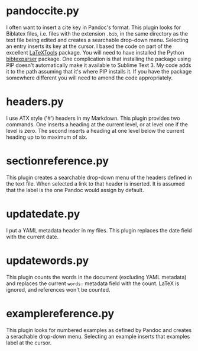 # pandoccite.py

I often want to insert a cite key in Pandoc's format. This plugin looks for Biblatex files, i.e. files with the extension `.bib`, in the same directory as the text file being edited and creates a searchable drop-down menu. Selecting an entry inserts its key at the cursor. I based the code on part of the excellent [LaTeXTools](https://sublime.wbond.net/packages/LaTeXTools) package. You will need to have installed the Python [bibtexparser](https://pypi.python.org/pypi/bibtexparser) package. One complication is that installing the package using PIP doesn't automatically make it available to Sublime Text 3. My code adds it to the path assuming that it's where PIP installs it. If you have the package somewhere different you will need to amend the code appropriately.

# headers.py

I use ATX style ('#') headers in my Markdown. This plugin provides two commands. One inserts a heading at the current level, or at level one if the level is zero. The second inserts a heading at one level below the current heading up to to maximum of six.

# sectionreference.py

This plugin creates a searchable drop-down menu of the headers defined in the text file. When selected a link to that header is inserted. It is assumed that the label is the one Pandoc would assign by default.

# updatedate.py

I put a YAML metadata header in my files. This plugin replaces the date field with the current date.

# updatewords.py

This plugin counts the words in the document (excluding YAML metadata) and replaces the current `words:` metadata field with the count. LaTeX is ignored, and references won't be counted.

# examplereference.py

This plugin looks for numbered examples as defined by Pandoc and creates a serachable drop-down menu. Selecting an example inserts that examples label at the cursor.

